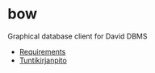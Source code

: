 # bow
Graphical database client for David DBMS

* [Requirements](docs/requirements.md)
* [Tuntikirjanpito](docs/tuntikirjanpito.md)

